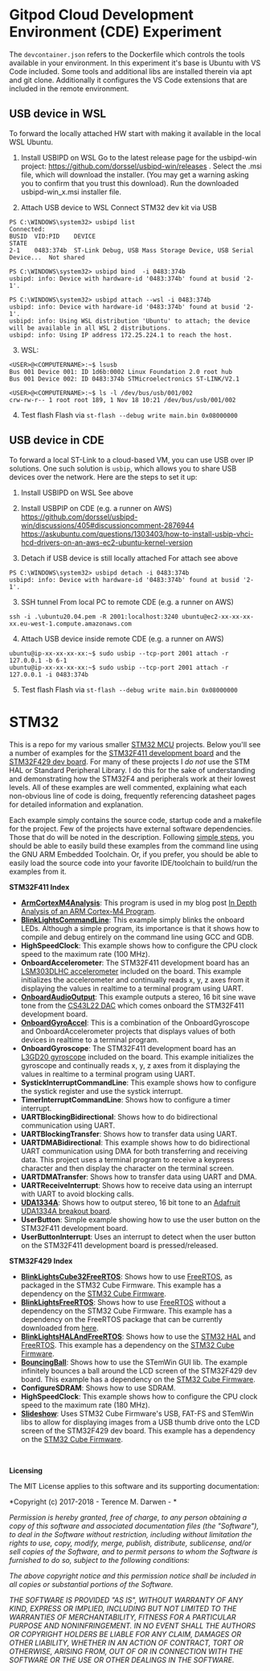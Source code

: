 Gitpod Cloud Development Environment (CDE) Experiment
====

The `devcontainer.json` refers to the Dockerfile which controls the tools available in your environment.
In this experiment it's base is Ubuntu with VS Code included. Some tools and additional libs are installed therein via apt and git clone.
Additionally it configures the VS Code extensions that are included in the remote environment.

## USB device in WSL
To forward the locally attached HW start with making it available in the local WSL Ubuntu.

1. Install USBIPD on WSL
Go to the latest release page for the usbipd-win project: https://github.com/dorssel/usbipd-win/releases .
Select the .msi file, which will download the installer. (You may get a warning asking you to confirm that you trust this download).
Run the downloaded usbipd-win_x.msi installer file.

2. Attach USB device to WSL
Connect STM32 dev kit via USB
```
PS C:\WINDOWS\system32> usbipd list
Connected:
BUSID  VID:PID    DEVICE                                                        STATE
2-1    0483:374b  ST-Link Debug, USB Mass Storage Device, USB Serial Device...  Not shared

PS C:\WINDOWS\system32> usbipd bind  -i 0483:374b
usbipd: info: Device with hardware-id '0483:374b' found at busid '2-1'.

PS C:\WINDOWS\system32> usbipd attach --wsl -i 0483:374b
usbipd: info: Device with hardware-id '0483:374b' found at busid '2-1'.
usbipd: info: Using WSL distribution 'Ubuntu' to attach; the device will be available in all WSL 2 distributions.
usbipd: info: Using IP address 172.25.224.1 to reach the host.
```

3. WSL:
```
<USER>@<COMPUTERNAME>:~$ lsusb
Bus 001 Device 001: ID 1d6b:0002 Linux Foundation 2.0 root hub
Bus 001 Device 002: ID 0483:374b STMicroelectronics ST-LINK/V2.1

<USER>@<COMPUTERNAME>:~$ ls -l /dev/bus/usb/001/002
crw-rw-r-- 1 root root 189, 1 Nov 18 10:21 /dev/bus/usb/001/002
```

4. Test flash
Flash via `st-flash --debug write main.bin 0x08000000`

## USB device in CDE
To forward a local ST-Link to a cloud-based VM, you can use USB over IP solutions. One such solution is `usbip`, which allows you to share USB devices over the network. Here are the steps to set it up:

1. Install USBIPD on WSL
See above

2. Install USBPIP on CDE (e.g. a runner on AWS)
https://github.com/dorssel/usbipd-win/discussions/405#discussioncomment-2876944
https://askubuntu.com/questions/1303403/how-to-install-usbip-vhci-hcd-drivers-on-an-aws-ec2-ubuntu-kernel-version

2. Detach if USB device is still locally attached
For attach see above
```
PS C:\WINDOWS\system32> usbipd detach -i 0483:374b
usbipd: info: Device with hardware-id '0483:374b' found at busid '2-1'.
```

3. SSH tunnel
From local PC to remote CDE (e.g. a runner on AWS)
```
ssh -i .\ubuntu20.04.pem -R 2001:localhost:3240 ubuntu@ec2-xx-xx-xx-xx.eu-west-1.compute.amazonaws.com
```

4. Attach USB device inside remote CDE (e.g. a runner on AWS)
```
ubuntu@ip-xx-xx-xx-xx:~$ sudo usbip --tcp-port 2001 attach -r 127.0.0.1 -b 6-1
ubuntu@ip-xx-xx-xx-xx:~$ sudo usbip --tcp-port 2001 attach -r 127.0.0.1 -i 0483:374b
```  

5. Test flash
Flash via `st-flash --debug write main.bin 0x08000000`


STM32
=====

This is a repo for my various smaller [STM32 MCU](http://www.st.com/en/microcontrollers/stm32-32-bit-arm-cortex-mcus.html) projects.  Below you'll see a number of examples for the [STM32F411 development board](http://www.st.com/en/microcontrollers/stm32f411.html?querycriteria=productId=LN1877) and the [STM32F429 dev board](http://www.st.com/en/evaluation-tools/32f429idiscovery.html).  For many of these projects I *_do not_* use the STM HAL or Standard Peripheral Library.  I do this for the sake of understanding and demonstrating how the STM32F4 and peripherals work at their lowest levels.  All of these examples are well commented, explaining what each non-obvious line of code is doing, frequently referencing datasheet pages for detailed information and explanation.

Each example simply contains the source code, startup code and a makefile for the project.  Few of the projects have external software dependencies.  Those that do will be noted in the description.  Following [simple steps](STM32F411/BlinkLightsCommandLine/README.md), you should be able to easily build these examples from the command line using the GNU ARM Embedded Toolchain.  Or, if you prefer, you should be able to easily load the source code into your favorite IDE/toolchain to build/run the examples from it.

**STM32F411 Index**
-   [**ArmCortexM4Analysis**](STM32F411/ArmCortexM4Analysis/README.md): This program is used in my blog post [In Depth Analysis of an ARM Cortex-M4 Program](https://tmdarwen.com/in-depth-analysis-of-an-arm-cortex-m4-program.html).
-   [**BlinkLightsCommandLine**](STM32F411/BlinkLightsCommandLine/README.md): This example simply blinks the onboard LEDs.  Although a simple program, its importance is that it shows how to compile and debug entirely on the command line using GCC and GDB.  
-   **HighSpeedClock**: This example shows how to configure the CPU clock speed to the maximum rate (100 MHz).
-   **OnboardAccelerometer**: The STM32F411 development board has an [LSM303DLHC accelerometer](http://www.st.com/en/mems-and-sensors/lsm303dlhc.html) included on the board.  This example initializes the accelerometer and continually reads x, y, z axes from it displaying the values in realtime to a terminal program using UART.
-   [**OnboardAudioOutput**](STM32F411/OnboardAudioOutput): This example outputs a stereo, 16 bit sine wave tone from the [CS43L22 DAC](https://www.cirrus.com/products/cs43l22/) which comes onboard the STM32F411 development board.
-   [**OnboardGyroAccel**](STM32F411/OnboardGyroAccel/README.md): This is a combination of the OnboardGyroscope and OnboardAccelerometer projects that displays values of both devices in realtime to a terminal program.
-   **OnboardGyroscope**: The STM32F411 development board has an [L3GD20 gyroscope](http://www.st.com/en/mems-and-sensors/l3gd20.html) included on the board.  This example initializes the gyroscope and continually reads x, y, z axes from it displaying the values in realtime to a terminal program using UART.
-   **SystickInterruptCommandLine**: This example shows how to configure the systick register and use the systick interrupt.
-   **TimerInterruptCommandLine**: Shows how to configure a timer interrupt.
-   **UARTBlockingBidirectional**: Shows how to do bidirectional communication using UART.
-   **UARTBlockingTransfer**: Shows how to transfer data using UART.
-   **UARTDMABidirectional**: This example shows how to do bidirectional UART communication using DMA for both transferring and receiving data.  This project uses a terminal program to receive a keypress character and then display the character on the terminal screen.
-   **UARTDMATransfer**: Shows how to transfer data using UART and DMA.
-   **UARTReceiveInterrupt**: Shows how to receive data using an interrupt with UART to avoid blocking calls.
-   [**UDA1334A**](STM32F411/UDA1334A/README.md): Shows how to output stereo, 16 bit tone to an [Adafruit UDA1334A breakout board](https://www.adafruit.com/product/3678).
-   **UserButton**: Simple example showing how to use the user button on the STM32F411 development board.
-   **UserButtonInterrupt**: Uses an interrupt to detect when the user button on the STM32F411 development board is pressed/released.

**STM32F429 Index**
-   [**BlinkLightsCube32FreeRTOS**](STM32F429/BlinkLightsCube32FreeRTOS/README.md): Shows how to use [FreeRTOS](https://www.freertos.org/), as packaged in the STM32 Cube Firmware.  This example has a dependency on the [STM32 Cube Firmware](http://www.st.com/content/st_com/en/products/embedded-software/mcus-embedded-software/stm32-embedded-software/stm32cube-mcu-packages/stm32cubef4.html).
-   [**BlinkLightsFreeRTOS**](STM32F429/BlinkLightsFreeRTOS/README.md): Shows how to use [FreeRTOS](https://www.freertos.org/) without a dependency on the STM32 Cube Firmware.  This example has a dependency on the FreeRTOS package that can be currently downloaded from [here](https://www.freertos.org/).
-   [**BlinkLightsHALAndFreeRTOS**](STM32F429/BlinkLightsHALAndFreeRTOS/README.md): Shows how to use the [STM32 HAL](http://www.st.com/en/embedded-software/stm32cubef4.html) and [FreeRTOS](https://www.freertos.org/). This example has a dependency on the [STM32 Cube Firmware](http://www.st.com/content/st_com/en/products/embedded-software/mcus-embedded-software/stm32-embedded-software/stm32cube-mcu-packages/stm32cubef4.html).
-   [**BouncingBall**](STM32F429/BouncingBall/README.md): Shows how to use the STemWin GUI lib.  The example infinitely bounces a ball around the LCD screen of the STM32F429 dev board.  This example has a dependency on the [STM32 Cube Firmware](http://www.st.com/content/st_com/en/products/embedded-software/mcus-embedded-software/stm32-embedded-software/stm32cube-mcu-packages/stm32cubef4.html).
-   **ConfigureSDRAM**: Shows how to use SDRAM.
-   **HighSpeedClock**: This example shows how to configure the CPU clock speed to the maximum rate (180 MHz).
-   [**Slideshow**](STM32F429/Slideshow/README.md): Uses STM32 Cube Firmware's USB, FAT-FS and STemWin libs to allow for displaying images from a USB thumb drive onto the LCD screen of the STM32F429 dev board.  This example has a dependency on the [STM32 Cube Firmware](http://www.st.com/content/st_com/en/products/embedded-software/mcus-embedded-software/stm32-embedded-software/stm32cube-mcu-packages/stm32cubef4.html).


 

**Licensing**

The MIT License applies to this software and its supporting documentation:

*Copyright (c) 2017-2018 - Terence M. Darwen - *

*Permission is hereby granted, free of charge, to any person obtaining a copy of
this software and associated documentation files (the "Software"), to deal in
the Software without restriction, including without limitation the rights to
use, copy, modify, merge, publish, distribute, sublicense, and/or sell copies of
the Software, and to permit persons to whom the Software is furnished to do so,
subject to the following conditions:*

*The above copyright notice and this permission notice shall be included in all
copies or substantial portions of the Software.*

*THE SOFTWARE IS PROVIDED "AS IS", WITHOUT WARRANTY OF ANY KIND, EXPRESS OR
IMPLIED, INCLUDING BUT NOT LIMITED TO THE WARRANTIES OF MERCHANTABILITY, FITNESS
FOR A PARTICULAR PURPOSE AND NONINFRINGEMENT. IN NO EVENT SHALL THE AUTHORS OR
COPYRIGHT HOLDERS BE LIABLE FOR ANY CLAIM, DAMAGES OR OTHER LIABILITY, WHETHER
IN AN ACTION OF CONTRACT, TORT OR OTHERWISE, ARISING FROM, OUT OF OR IN
CONNECTION WITH THE SOFTWARE OR THE USE OR OTHER DEALINGS IN THE SOFTWARE.*
